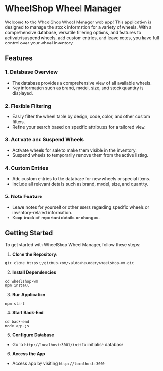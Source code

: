 # WheelShop Wheel Manager

Welcome to the WheelShop Wheel Manager web app! This application is designed to manage the stock information for a variety of wheels. With a comprehensive database, versatile filtering options, and features to activate/suspend wheels, add custom entries, and leave notes, you have full control over your wheel inventory.

## Features
### 1. Database Overview
- The database provides a comprehensive view of all available wheels.
- Key information such as brand, model, size, and stock quantity is displayed.

### 2. Flexible Filtering
- Easily filter the wheel table by design, code, color, and other custom filters.
- Refine your search based on specific attributes for a tailored view.

### 3. Activate and Suspend Wheels
- Activate wheels for sale to make them visible in the inventory.
- Suspend wheels to temporarily remove them from the active listing.

### 4. Custom Entries
- Add custom entries to the database for new wheels or special items.
- Include all relevant details such as brand, model, size, and quantity.

### 5. Note Feature
- Leave notes for yourself or other users regarding specific wheels or inventory-related information.
- Keep track of important details or changes.

## Getting Started

To get started with WheelShop Wheel Manager, follow these steps:

1. **Clone the Repository:**
```
git clone https://github.com/ValdoTheCoder/wheelshop-wm.git
```
2. **Install Dependencies**
```
cd wheelshop-wm
npm install
```
3. **Run Application**
```
npm start
```
4. **Start Back-End**
```
cd back-end
node app.js
```
5. **Configure Database**
- Go to `http://localhost:3001/init` to initialise database

6. **Access the App**
- Access app by visiting `http://localhost:3000`
